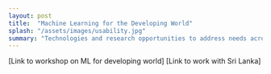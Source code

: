 ```yaml
---
layout: post
title:  "Machine Learning for the Developing World"
splash: "/assets/images/usability.jpg"
summary: "Technologies and research opportunities to address needs across the world.  Autonians have co-organized the ML for the Developing World workshop at NeurIPS. Previous work in the lab was focused on outbreak detection in Sri Lanka""
---
```


[Link to workshop on ML for developing world]
[Link to work with Sri Lanka]
